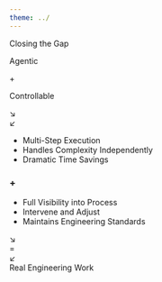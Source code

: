 ```yaml
---
theme: ../
---
```


<div class="text-center text-4xl">
Closing the Gap
</div>

<div class="grid grid-cols-3 mb-1 justify-center items-center mt-8">
  <div class="text-center bg-gray-100 border-1 border-red-500 p-2 px-4 rounded-lg">
    <p class="text-lg font-semibold text-red-600">Agentic</p>
  </div>
  <div class="text-center text-4xl self-center">
    <span class="text-gray-800">+</span>
  </div>
  <div class="text-center bg-gray-100 border-1 border-sky-500 p-2 px-4 rounded-lg">
    <p class="text-lg font-semibold text-sky-600">Controllable</p>
  </div>
</div>
<v-click>
<div class="grid grid-cols-3 mb-1">
  <div class="text-center">
    <div class="text-4xl text-red-600">↘</div>
  </div>
  <div class="text-center">
  </div>
  <div class="text-center">
    <div class="text-4xl text-sky-600">↙</div>
  </div>
</div>

<div class="grid grid-cols-19 gap-4 items-center mb-1">
  <div class="col-span-1"></div>
  <div class="col-span-8 bg-gray-100 border-1 border-red-500 rounded-lg p-4 shadow-sm">
    <ul class="text-sm space-y-1">
      <li>Multi-Step Execution</li>
      <li>Handles Complexity Independently</li>
      <li>Dramatic Time Savings</li>
    </ul>
  </div>
  <div class="flex flex-col items-center">
    <h3 class="text-center text-4xl font-bold">+</h3>
  </div>
  <div class="col-span-8 bg-gray-100 border-1 border-sky-500 rounded-lg p-4 shadow-sm">
    <ul class="text-sm space-y-1">
      <li>Full Visibility into Process</li>
      <li>Intervene and Adjust</li>
      <li>Maintains Engineering Standards</li>
    </ul>
  </div>
  <div class="col-span-1"></div>
</div>

</v-click>
<v-click>
  <div class="grid grid-cols-13 mb-1">
  <div class="col-span-5"></div>
  <div class="text-center">
    <div class="text-4xl text-red-600">↘</div>
  </div>
  <div class="text-center">
  <span class="text-4xl"> = </span> 
  </div>
  <div class="text-center">
    <div class="text-4xl text-sky-600">↙</div>
  </div>
  <div class="col-span-5"></div>
</div>
  <div class="flex flex-col gap-4 items-center justify-center">   
    <div class="bg-gray-100 border-1 border-purple-500 rounded-lg p-4 shadow-sm">
      <span class="text-2xl">Real Engineering Work</span>
    </div>
  </div>
</v-click>
<!--
This is the breakthrough. You don't have to choose between power and control.

The best AI coding tools give you autonomous agents that can handle complex, multi-step workflows - but they do it transparently, with your ability to guide and intervene.

It's like having a brilliant junior engineer who thinks out loud, shows their work, and asks for guidance when they hit edge cases.

This changes everything about how we work with AI.
-->

